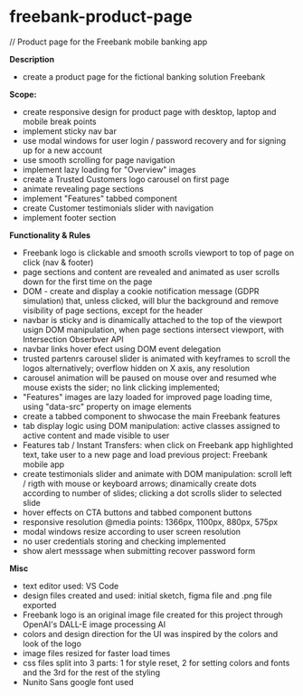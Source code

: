 # freebank-product-page
// Product page for the Freebank mobile banking app


**Description**
- create a product page for the fictional banking solution Freebank


**Scope:**
- create responsive design for product page with desktop, laptop and mobile break points
- implement sticky nav bar
- use modal windows for user login / password recovery and for signing up for a new account
- use smooth scrolling for page navigation
- implement lazy loading for "Overview" images
- create a Trusted Customers logo carousel on first page
- animate revealing page sections
- implement "Features" tabbed component
- create Customer testimonials slider with navigation
- implement footer section


**Functionality & Rules**
- Freebank logo is clickable and smooth scrolls viewport to top of page on click (nav & footer)
- page sections and content are revealed and animated as user scrolls down for the first time on the page
- DOM - create and display a cookie notification message (GDPR simulation) that, unless clicked, will blur the background and remove visibility of page sections, except for the header
- navbar is sticky and is dinamically attached to the top of the viewport usign DOM manipulation, when page sections intersect viewport, with Intersection Obserbver API
- navbar links hover efect using DOM event delegation
- trusted partenrs carousel slider is animated with keyframes to scroll the logos alternatively; overflow hidden on X axis, any resolution
- carousel animation will be paused on mouse over and resumed whe mouse exists the sider; no link clicking implemented;
- "Features" images are lazy loaded for improved page loading time, using "data-src" property on image elements
- create a tabbed component to shwocase the main Freebank features
- tab display logic using DOM manipulation: active classes assigned to active content and made visible to user
- Features tab / Instant Transfers: when click on Freebank app highlighted text, take user to a new page and load previous project: Freebank mobile app
- create testimonials slider and animate with DOM manipulation: scroll left / rigth with mouse or keyboard arrows; dinamically create dots according to number of slides; clicking a dot scrolls slider to selected slide
- hover effects on CTA buttons and tabbed component buttons
- responsive resolution @media points: 1366px, 1100px, 880px, 575px
- modal windows resize according to user screen resolution
- no user credentials storing and checking implemented
- show alert messsage when submitting recover password form


**Misc**
- text editor used: VS Code
- design files created and used: initial sketch, figma file and .png file exported
- Freebank logo is an original image file created for this project through OpenAI's DALL-E image processing AI
- colors and design direction for the UI was inspired by the colors and look of the logo
- image files resized for faster load times
- css files split into 3 parts: 1 for style reset, 2 for setting colors and fonts and the 3rd for the rest of the styling
- Nunito Sans google font used

